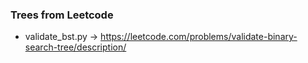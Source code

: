 ### Trees from Leetcode

- validate_bst.py -> https://leetcode.com/problems/validate-binary-search-tree/description/